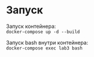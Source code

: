 # Запуск
Запуск контейнера:  
`docker-compose up -d --build`  
  
Запуск bash внутри контейнера:  
`docker-compose exec lab3 bash`  
